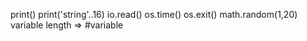 print()
	print('string'..16)
io.read()
os.time()
os.exit()
math.random(1,20)
variable length => #variable

